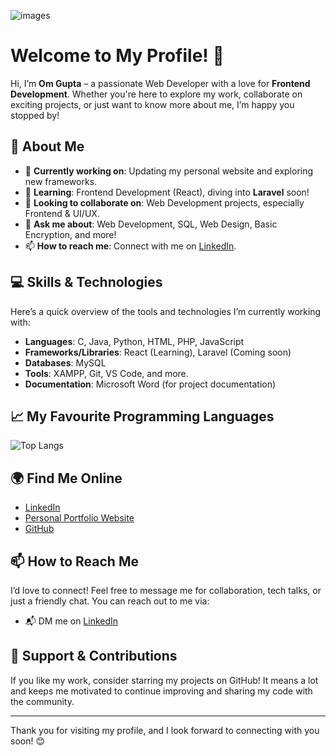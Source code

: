 ![images](https://github.com/user-attachments/assets/2270f558-e554-4f90-8f29-da17f63ef490)

# Welcome to My Profile! 👋

Hi, I’m **Om Gupta** – a passionate Web Developer with a love for **Frontend Development**. Whether you're here to explore my work, collaborate on exciting projects, or just want to know more about me, I’m happy you stopped by!

## 🚀 About Me

- 🔭 **Currently working on**: Updating my personal website and exploring new frameworks.
- 🌱 **Learning**: Frontend Development (React), diving into **Laravel** soon!
- 👯 **Looking to collaborate on**: Web Development projects, especially Frontend & UI/UX.
- 💬 **Ask me about**: Web Development, SQL, Web Design, Basic Encryption, and more!
- 📫 **How to reach me**: Connect with me on [LinkedIn](https://www.linkedin.com/in/om-gupta-a54747319/).

## 💻 Skills & Technologies

Here’s a quick overview of the tools and technologies I’m currently working with:

- **Languages**: C, Java, Python, HTML, PHP, JavaScript
- **Frameworks/Libraries**: React (Learning), Laravel (Coming soon)
- **Databases**: MySQL
- **Tools**: XAMPP, Git, VS Code, and more.
- **Documentation**: Microsoft Word (for project documentation)

## 📈 My Favourite Programming Languages

![Top Langs](https://github-readme-stats.vercel.app/api/top-langs?username=TechnoMage21&show_icons=true&hide_title=true&hide_border=true&layout=compact&theme=radical)

## 🌍 Find Me Online

- [LinkedIn](https://www.linkedin.com/in/om-gupta-a54747319/)
- [Personal Portfolio Website](https://technomage21.github.io/Portfolio/)
- [GitHub](https://github.com/TechnoMage21)

## 📫 How to Reach Me

I’d love to connect! Feel free to message me for collaboration, tech talks, or just a friendly chat. You can reach out to me via:

- 📬 DM me on [LinkedIn](https://www.linkedin.com/in/om-gupta-a54747319/)

## 🤝 Support & Contributions

If you like my work, consider starring my projects on GitHub! It means a lot and keeps me motivated to continue improving and sharing my code with the community.

---

Thank you for visiting my profile, and I look forward to connecting with you soon! 😊

